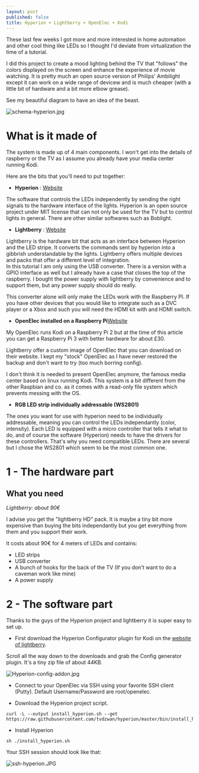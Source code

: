 ```yaml
---
layout: post
published: false
title: Hyperion + Lightberry + OpenElec + Kodi
---
```

These last few weeks I got more and more interested in home automation and other cool thing like LEDs so I thought I'd deviate from virtualization the time of a tutorial. 

I did this project to create a mood lighting behind the TV that "follows" the colors displayed on the screen and enhance the experience of movie watching. It is pretty much an open source version of Philips' Ambilight except it can work on a wide range of devicew and is much cheaper (with a little bit of hardware and a bit more elbow grease).

See my beautiful diagram to have an idea of the beast.

![schema-hyperion.jpg]({{site.baseurl}}/img/schema-hyperion.jpg)

# What is it made of

The system is made up of 4 main components.  I won't get into the details of raspberry or the TV as I assume you already have your media center running Kodi.

Here are the bits that you'll need to put together:

- **Hyperion** : [Website](https://hyperion-project.org/wiki/Main)

The software that controls the LEDs independently by sending the right signals to the hardware interface of the lights. Hyperion is an open source project under MIT license that can not only be used for the TV but to control lights in general. There are other similar softwares such as Boblight.

- **Lightberry** : [Website](http://lightberry.eu/)

Lightberry is the hardware bit that acts as an interface between Hyperion and the LED stripe. It converts the commands sent by hyperion into a gibbrish understandable by the lights. Lightberry offers multiple devices and packs that offer a different level of integration.  
In this tutorial I am only using the USB converter. There is a version with a GPIO interface as well but I already have a case that closes the top of the raspberry. I bought the power supply with lightberry by convenience and to support them, but any power supply should do really.

This converter alone will only make the LEDs work with the Raspberry PI. If you have other devices that you would like to integrate such as a DVC player or a Xbox and such you will need the HDMI kit with and HDMI switch.

- **OpenElec installed on a Raspberry Pi**[Website](http://openelec.tv/) 

My OpenElec runs Kodi on a Raspberry Pi 2 but at the time of this article you can get a Raspberry Pi 3 with better hardware for about £30. 

Lightberry offer a custom image of OpenElec that you can download on their website. I kept my "stock" OpenElec as I have never restored the backup and don't want to try (too much borring config).

I don't think it is needed to present OpenElec anymore, the famous media center based on linux running Kodi. This system is a bit different from the other Raspbian and co. as it comes with a read-only file system which prevents messing with the OS.

- **RGB LED strip individually addressable (WS2801)**

The ones you want for use with hyperion need to be individually addressable, meaning you can control the LEDs independantly (color, intensity). Each LED is equipped with a micro controller that tells it what to do, and of course the software (Hyperion) needs to have the drivers for these controllers. That's why you need compatible LEDs. There are several but I chose the WS2801 which seem to be the most common one.

# 1 - The hardware part

## What you need

_Lightberry: about 90€_

I advise you get the "lightberry HD" pack. It is maybe a tiny bit more expensive than buying the bits independantly but you get everything from them and you support their work.

It costs about 90€ for 4 meters of LEDs and contains:

- LED strips
- USB converter
- A bunch of hooks for the back of the TV (If you don't want to do a caveman work like mine)
- A power supply

# 2 - The software part

Thanks to the guys of the Hyperion project and lightberry it is super easy to set up.

- First download the Hyperion Configurator plugin for Kodi on the [website of lightberry](http://lightberry.eu/).

Scroll all the way down to the downloads and grab the Config generator plugin. It's a tiny zip file of about 44KB.

![Hyperion-config-addon.jpg]({{site.baseurl}}/img/Hyperion-config-addon.jpg)

- Connect to your OpenElec via SSH using your favorite SSH client (Putty). Default Username/Password are root/openelec.

- Download the Hyperion project script.

```
curl -L --output install_hyperion.sh --get https://raw.githubusercontent.com/tvdzwan/hyperion/master/bin/install_hyperion.sh
```

- Install Hyperion

```
sh ./install_hyperion.sh
```

Your SSH session should look like that:

![ssh-hyperion.JPG]({{site.baseurl}}/img/ssh-hyperion.JPG)

